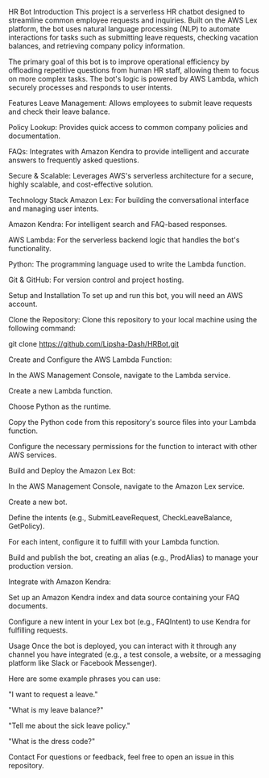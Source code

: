 HR Bot
Introduction
This project is a serverless HR chatbot designed to streamline common employee requests and inquiries. Built on the AWS Lex platform, the bot uses natural language processing (NLP) to automate interactions for tasks such as submitting leave requests, checking vacation balances, and retrieving company policy information.

The primary goal of this bot is to improve operational efficiency by offloading repetitive questions from human HR staff, allowing them to focus on more complex tasks. The bot's logic is powered by AWS Lambda, which securely processes and responds to user intents.

Features
Leave Management: Allows employees to submit leave requests and check their leave balance.

Policy Lookup: Provides quick access to common company policies and documentation.

FAQs: Integrates with Amazon Kendra to provide intelligent and accurate answers to frequently asked questions.

Secure & Scalable: Leverages AWS's serverless architecture for a secure, highly scalable, and cost-effective solution.

Technology Stack
Amazon Lex: For building the conversational interface and managing user intents.

Amazon Kendra: For intelligent search and FAQ-based responses.

AWS Lambda: For the serverless backend logic that handles the bot's functionality.

Python: The programming language used to write the Lambda function.

Git & GitHub: For version control and project hosting.

Setup and Installation
To set up and run this bot, you will need an AWS account.

Clone the Repository:
Clone this repository to your local machine using the following command:

git clone https://github.com/Lipsha-Dash/HRBot.git


Create and Configure the AWS Lambda Function:

In the AWS Management Console, navigate to the Lambda service.

Create a new Lambda function.

Choose Python as the runtime.

Copy the Python code from this repository's source files into your Lambda function.

Configure the necessary permissions for the function to interact with other AWS services.

Build and Deploy the Amazon Lex Bot:

In the AWS Management Console, navigate to the Amazon Lex service.

Create a new bot.

Define the intents (e.g., SubmitLeaveRequest, CheckLeaveBalance, GetPolicy).

For each intent, configure it to fulfill with your Lambda function.

Build and publish the bot, creating an alias (e.g., ProdAlias) to manage your production version.

Integrate with Amazon Kendra:

Set up an Amazon Kendra index and data source containing your FAQ documents.

Configure a new intent in your Lex bot (e.g., FAQIntent) to use Kendra for fulfilling requests.

Usage
Once the bot is deployed, you can interact with it through any channel you have integrated (e.g., a test console, a website, or a messaging platform like Slack or Facebook Messenger).

Here are some example phrases you can use:

"I want to request a leave."

"What is my leave balance?"

"Tell me about the sick leave policy."

"What is the dress code?"

Contact
For questions or feedback, feel free to open an issue in this repository.